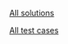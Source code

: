 [All solutions](https://github.com/wezik/solutions/tree/main/src/main/java/com/demo) 

[All test cases](https://github.com/wezik/solutions/tree/main/src/test/java/com/demo)
